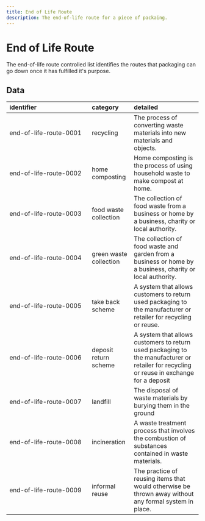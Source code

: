 ```yaml
---
title: End of Life Route
description: The end-of-life route for a piece of packaing.
---
```


# End of Life Route

The end-of-life route controlled list identifies the routes that packaging can go down once it has fulfilled it's purpose.

## Data
|<div style="width:200px">identifier</div>|category|detailed|
|:-|:-|:-|
|end-of-life-route-0001|recycling|The process of converting waste materials into new materials and objects.|
|end-of-life-route-0002|home composting|Home composting is the process of using household waste to make compost at home.|
|end-of-life-route-0003|food waste collection|The collection of food waste from a business or home by a business, charity or local authority.|
|end-of-life-route-0004|green waste collection|The collection of food waste and garden from a business or home by a business, charity or local authority.|
|end-of-life-route-0005|take back scheme|A system that allows customers to return used packaging to the manufacturer or retailer for recycling or reuse.|
|end-of-life-route-0006|deposit return scheme|A system that allows customers to return used packaging to the manufacturer or retailer for recycling or reuse in exchange for a deposit|
|end-of-life-route-0007|landfill|The disposal of waste materials by burying them in the ground|
|end-of-life-route-0008|incineration|A waste treatment process that involves the combustion of substances contained in waste materials.|
|end-of-life-route-0009|informal reuse|The practice of reusing items that would otherwise be thrown away without any formal system in place.|


